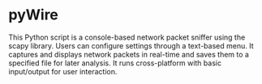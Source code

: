 # pyWire
This Python script is a console-based network packet sniffer using the scapy library. Users can configure settings through a text-based menu. It captures and displays network packets in real-time and saves them to a specified file for later analysis. It runs cross-platform with basic input/output for user interaction.
